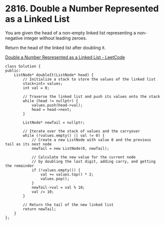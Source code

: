 # 2816. Double a Number Represented as a Linked List

You are given the head of a non-empty linked list representing a non-negative integer without leading zeroes.

Return the head of the linked list after doubling it.

[Double a Number Represented as a Linked List - LeetCode](https://leetcode.com/problems/double-a-number-represented-as-a-linked-list/)

```
class Solution {
public:
    ListNode* doubleIt(ListNode* head) {
        // Initialize a stack to store the values of the linked list
        stack<int> values;
        int val = 0;

        // Traverse the linked list and push its values onto the stack
        while (head != nullptr) {
            values.push(head->val);
            head = head->next;
        }

        ListNode* newTail = nullptr;

        // Iterate over the stack of values and the carryover
        while (!values.empty() || val != 0) {
            // Create a new ListNode with value 0 and the previous tail as its next node
            newTail = new ListNode(0, newTail);
            
            // Calculate the new value for the current node
            // by doubling the last digit, adding carry, and getting the remainder
            if (!values.empty()) {
                val += values.top() * 2;
                values.pop();
            }
            newTail->val = val % 10;
            val /= 10;
        }

        // Return the tail of the new linked list
        return newTail;
    }
};
```